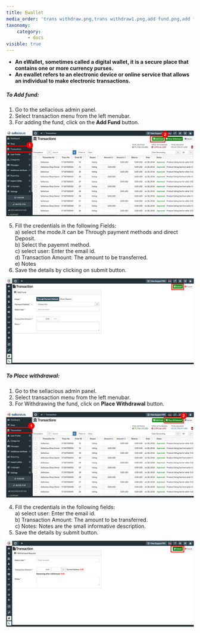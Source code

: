 ```yaml
---
title: Ewallet
media_order: 'trans withdraw.png,trans withdraw1.png,add fund.png,add fund1.png'
taxonomy:
    category:
        - docs
visible: true
---
```


* **An eWallet, sometimes called a digital wallet, it is a secure place that contains one or more currency purses.**
* **An ewallet refers to an electronic device or online service that allows an individual to make electronic transactions.**

##### **To Add fund**:
1. Go to the sellacious admin panel.
2. Select transaction menu from the left menubar.
3. For adding the fund, click on the **Add Fund** button.

![](add%20fund.png)

5. Fill the credentials in the following Fields:
   <br>a) select the mode.It can be Through payment methods and direct Deposit.
   <br>b) Select the payemnt method.
   <br>c) select user: Enter the email id.
   <br>d) Transaction Amount: The amount to be transferred.
   <br>e) Notes
4. Save the details by clicking on submit button. 

![](add%20fund1.png)

##### **To Place withdrawal**:
1. Go to the sellacious admin panel.
2. Select transaction menu from the left menubar.
3. For Withdrawing the fund, click on **Place Withdrawal** button.

![](trans%20withdraw.png)

4. Fill the credentials in the following fields:
   <br>a) select user: Enter the email id.
   <br>b) Transaction Amount: The amount to be transferred.
   <br>c) Notes: Notes are the small informative description.
5. Save the details by submit button.

![](trans%20withdraw1.png)
